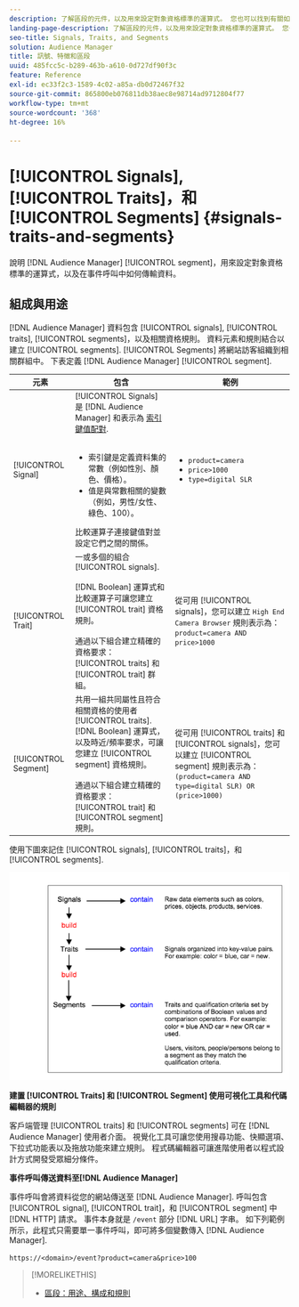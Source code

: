 ```yaml
---
description: 了解區段的元件，以及用來設定對象資格標準的運算式。 您也可以找到有關如何傳輸資料的資訊。
landing-page-description: 了解區段的元件，以及用來設定對象資格標準的運算式。 您也可以找到有關如何傳輸資料的資訊。
seo-title: Signals, Traits, and Segments
solution: Audience Manager
title: 訊號、特徵和區段
uuid: 485fcc5c-b289-463b-a610-0d727df90f3c
feature: Reference
exl-id: ec33f2c3-1589-4c02-a85a-db0d72467f32
source-git-commit: 865800eb076811db38aec8e98714ad9712804f77
workflow-type: tm+mt
source-wordcount: '368'
ht-degree: 16%

---
```


# [!UICONTROL Signals], [!UICONTROL Traits]，和 [!UICONTROL Segments] {#signals-traits-and-segments}

說明 [!DNL Audience Manager] [!UICONTROL segment]，用來設定對象資格標準的運算式，以及在事件呼叫中如何傳輸資料。

## 組成與用途

[!DNL Audience Manager] 資料包含 [!UICONTROL signals], [!UICONTROL traits], [!UICONTROL segments]，以及相關資格規則。 資料元素和規則結合以建立 [!UICONTROL segments]. [!UICONTROL Segments] 將網站訪客組織到相關群組中。 下表定義 [!DNL Audience Manager] [!UICONTROL segment].

| 元素 | 包含 | 範例 |
|---|---|---|
| [!UICONTROL Signal] | [!UICONTROL Signals] 是 [!DNL Audience Manager] 和表示為 [索引鍵值配對](../reference/key-value-pairs-explained.md).<br><br><ul><li>索引鍵是定義資料集的常數（例如性別、顏色、價格）。</li><li>值是與常數相關的變數（例如，男性/女性、綠色、100）。</li></ul>比較運算子連接鍵值對並設定它們之間的關係。 | <ul><li>`product=camera`</li><li>`price>1000`</li><li>`type=digital SLR`</li></ul> |
| [!UICONTROL Trait] | 一或多個的組合 [!UICONTROL signals].<br><br> [!DNL Boolean] 運算式和比較運算子可讓您建立 [!UICONTROL trait] 資格規則。 <br><br>通過以下組合建立精確的資格要求： [!UICONTROL traits] 和 [!UICONTROL trait] 群組。 | 從可用 [!UICONTROL signals]，您可以建立 `High End Camera Browser` 規則表示為： `product=camera AND price>1000` |
| [!UICONTROL Segment] | 共用一組共同屬性且符合相關資格的使用者 [!UICONTROL traits]. [!DNL Boolean] 運算式，以及時近/頻率要求，可讓您建立 [!UICONTROL segment] 資格規則。<br><br> 通過以下組合建立精確的資格要求： [!UICONTROL trait] 和 [!UICONTROL segment] 規則。 | 從可用 [!UICONTROL traits] 和 [!UICONTROL signals]，您可以建立 [!UICONTROL segment] 規則表示為：`(product=camera AND type=digital SLR) OR (price>1000)` |

使用下圖來記住 [!UICONTROL signals], [!UICONTROL traits]，和 [!UICONTROL segments].

![](assets/signals-traits-segments.png)

**建置 [!UICONTROL Traits] 和 [!UICONTROL Segment] 使用可視化工具和代碼編輯器的規則**

客戶端管理 [!UICONTROL traits] 和 [!UICONTROL segments] 可在 [!DNL Audience Manager] 使用者介面。 視覺化工具可讓您使用搜尋功能、快顯選項、下拉式功能表以及拖放功能來建立規則。 程式碼編輯器可讓進階使用者以程式設計方式開發受眾細分條件。

**事件呼叫傳送資料至[!DNL Audience Manager]**

事件呼叫會將資料從您的網站傳送至 [!DNL Audience Manager]. 呼叫包含 [!UICONTROL signal], [!UICONTROL trait]，和 [!UICONTROL segment] 中 [!DNL HTTP] 請求。 事件本身就是 `/event` 部分 [!DNL URL] 字串。 如下列範例所示，此程式只需要單一事件呼叫，即可將多個變數傳入 [!DNL Audience Manager].

`https://<domain>/event?product=camera&price>100`

>[!MORELIKETHIS]
>
>* [區段：用途、構成和規則](../features/segments/segments-purpose.md)

